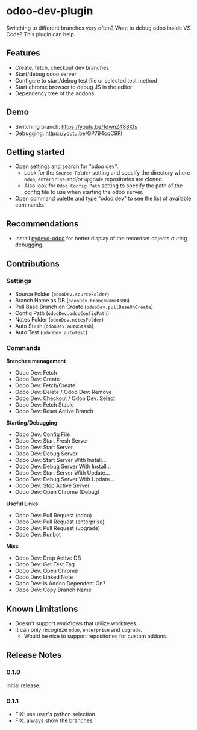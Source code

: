 # odoo-dev-plugin

Switching to different branches very often? Want to debug odoo inside VS Code?
This plugin can help.

## Features

- Create, fetch, checkout dev branches
- Start/debug odoo server
- Configure to start/debug test file or selected test method
- Start chrome browser to debug JS in the editor
- Dependency tree of the addons

## Demo

- Switching branch: https://youtu.be/1dwnZ488Xfs
- Debugging: https://youtu.be/GP794cqC9RI

## Getting started

- Open settings and search for "odoo dev".
  - Look for the `Source Folder` setting and specify the directory where `odoo`,
    `enterprise` and/or `upgrade` repositories are cloned.
  - Also look for `Odoo Config Path` setting to specify the path of the config
    file to use when starting the odoo server.
- Open command palette and type "odoo dev" to see the list of available
  commands.

## Recommendations

- Install [pydevd-odoo](https://github.com/odoo-ide/pydevd-odoo) for better
  display of the recordset objects during debugging.

## Contributions

### Settings

- Source Folder (`odooDev.sourceFolder`)
- Branch Name as DB (`odooDev.branchNameAsDB`)
- Pull Base Branch on Create (`odooDev.pullBaseOnCreate`)
- Config Path (`odooDev.odooConfigPath`)
- Notes Folder (`odooDev.notesFolder`)
- Auto Stash (`odooDev.autoStash`)
- Auto Test (`odooDev.autoTest`)

### Commands

**Branches management**

- Odoo Dev: Fetch
- Odoo Dev: Create
- Odoo Dev: Fetch/Create
- Odoo Dev: Delete / Odoo Dev: Remove
- Odoo Dev: Checkout / Odoo Dev: Select
- Odoo Dev: Fetch Stable
- Odoo Dev: Reset Active Branch

**Starting/Debugging**

- Odoo Dev: Config File
- Odoo Dev: Start Fresh Server
- Odoo Dev: Start Server
- Odoo Dev: Debug Server
- Odoo Dev: Start Server With Install...
- Odoo Dev: Debug Server With Install...
- Odoo Dev: Start Server With Update...
- Odoo Dev: Debug Server With Update...
- Odoo Dev: Stop Active Server
- Odoo Dev: Open Chrome (Debug)

**Useful Links**

- Odoo Dev: Pull Request (odoo)
- Odoo Dev: Pull Request (enterprise)
- Odoo Dev: Pull Request (upgrade)
- Odoo Dev: Runbot

**Misc**

- Odoo Dev: Drop Active DB
- Odoo Dev: Get Test Tag
- Odoo Dev: Open Chrome
- Odoo Dev: Linked Note
- Odoo Dev: Is Addon Dependent On?
- Odoo Dev: Copy Branch Name

## Known Limitations

- Doesn't support workflows that utilize worktrees.
- It can only recognize `odoo`, `enterprise` and `upgrade`.
  - Would be nice to support repositories for custom addons.

## Release Notes

### 0.1.0

Initial release.

### 0.1.1

- FIX: use user's python selection
- FIX: always show the branches
